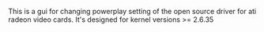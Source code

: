 This is a gui for changing powerplay setting of the open source driver for ati radeon video cards. It's designed for kernel versions >= 2.6.35